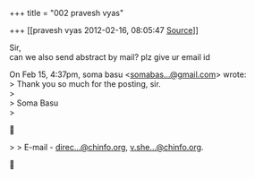 +++
title = "002 pravesh vyas"

+++
[[pravesh vyas	2012-02-16, 08:05:47 [Source](https://groups.google.com/g/bvparishat/c/Z3t3SOFxeUY)]]



Sir,  
can we also send abstract by mail? plz give ur email id  

  
On Feb 15, 4:37pm, soma basu \<[somabas...@gmail.com]()\> wrote:  
\> Thank you so much for the posting, sir.  
\>  
\> Soma Basu  
\>  



\> \> E-mail - [direc...@chinfo.org](), [v.she...@chinfo.org]().  



